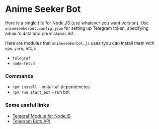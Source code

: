 # Anime Seeker Bot
Here is a single file for Node.JS (use whatever you want version).
Use `animeseekerbot.config.json` for setting up Telegram token, specifying admin's data and permissions list.

Here are modules that `animeseekerbot.js` uses (you can install them with `npm`, `yarn`, etc.):
* `telegraf`
* `node-fetch`

### Commands

* `npm install` – install all dependencies
* `npm run start_bot` – run bot

### Some useful links
* [Telegraf Module for Node.jS](https://telegraf.js.org/)
* [Telegram Bots API](https://core.telegram.org/bots/api)
